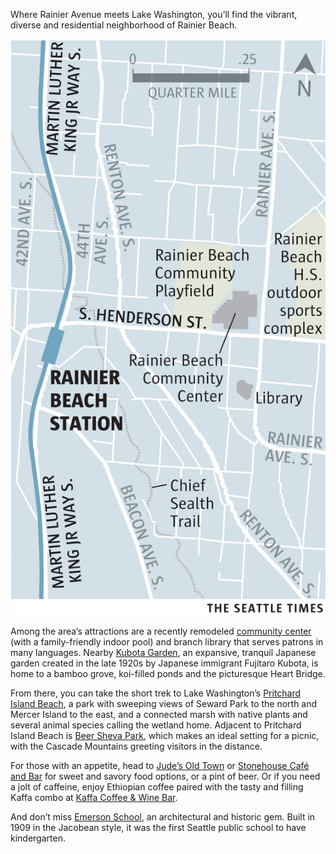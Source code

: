 <span class="dropcap">W</span>here Rainier Avenue meets Lake Washington, you’ll find the vibrant, diverse and residential neighborhood of Rainier Beach.

<aside class="map"><img src="./assets/maps/RainierStation-c.jpg"></aside>

Among the area’s attractions are a recently remodeled [community center](http://www.seattle.gov/parks/find/centers/rainier-beach-community-center) (with a family-friendly indoor pool) and branch library that serves patrons in many languages. Nearby [Kubota Garden](http://www.seattle.gov/parks/find/parks/kubota-garden), an expansive, tranquil Japanese garden created in the late 1920s by Japanese immigrant Fujitaro Kubota, is home to a bamboo grove, koi-filled ponds and the picturesque Heart Bridge.
 
From there, you can take the short trek to Lake Washington’s [Pritchard Island Beach](http://www.seattle.gov/parks/find/parks/pritchard-island-beach), a park with sweeping views of Seward Park to the north and Mercer Island to the east, and a connected marsh with native plants and several animal species calling the wetland home. Adjacent to Pritchard Island Beach is [Beer Sheva Park](https://www.seattle.gov/parks/find/parks/beer-sheva-park), which makes an ideal setting for a picnic, with the Cascade Mountains greeting visitors in the distance.

For those with an appetite, head to [Jude’s Old Town](https://www.facebook.com/JudesOldTown) or [Stonehouse Café and Bar](http://www.thestonehousecafe.com/) for sweet and savory food options, or a pint of beer. Or if you need a jolt of caffeine, enjoy Ethiopian coffee paired with the tasty and filling Kaffa combo at [Kaffa Coffee & Wine Bar](http://www.kaffacoffee.net/p/welcome.html).
 
And don’t miss [Emerson School](http://emersones.seattleschools.org/), an architectural and historic gem. Built in 1909 in the Jacobean style, it was the first Seattle public school to have kindergarten.